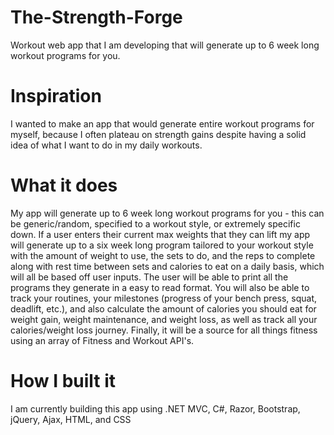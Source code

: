 # The-Strength-Forge
Workout web app that I am developing that will generate up to 6 week long workout programs for you.

# Inspiration
I wanted to make an app that would generate entire workout programs for myself, because I often
plateau on strength gains despite having a solid idea of what I want to do in my daily workouts.

# What it does
My app will generate up to 6 week long workout programs for you - this can be generic/random, specified
to a workout style, or extremely specific down. If a user enters their current max weights that they can
lift my app will generate up to a six week long program tailored to your workout style with the amount of
weight to use, the sets to do, and the reps to complete along with rest time between sets and calories to
eat on a daily basis, which will all be based off user inputs. The user will be able to print all the
programs they generate in a easy to read format. You will also be able to track your routines, your
milestones (progress of your bench press, squat, deadlift, etc.), and also calculate the amount of calories
you should eat for weight gain, weight maintenance, and weight loss, as well as track all your
calories/weight loss journey. Finally, it will be a source for all things fitness using an array of
Fitness and Workout API's.

# How I built it
I am currently building this app using .NET MVC, C#, Razor, Bootstrap, jQuery, Ajax, HTML, and CSS
